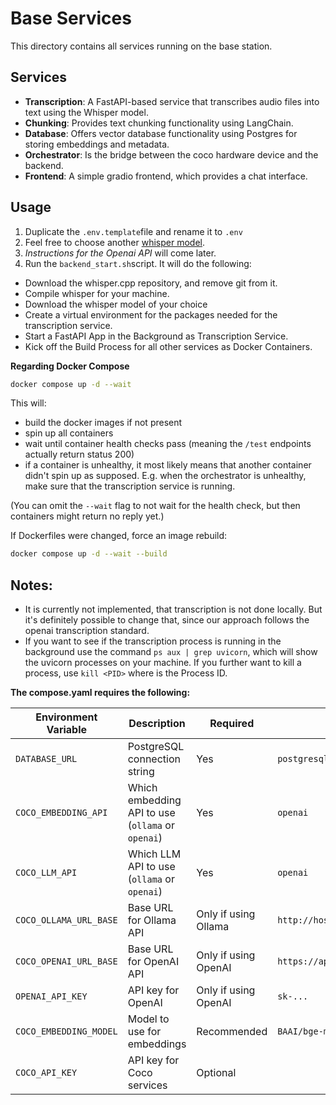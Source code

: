 # Base Services

This directory contains all services running on the base station.

## Services

- **Transcription**: A FastAPI-based service that transcribes audio files into text using the Whisper model.
- **Chunking**: Provides text chunking functionality using LangChain.
- **Database**: Offers vector database functionality using Postgres for storing embeddings and metadata.
- **Orchestrator**: Is the bridge between the coco hardware device and the backend.
- **Frontend**: A simple gradio frontend, which provides a chat interface.

## Usage
1. Duplicate the `.env.template`file and rename it to `.env`
2. Feel free to choose another [whisper model](https://github.com/ggml-org/whisper.cpp/blob/master/models/README.md).
3. *Instructions for the Openai API* will come later.
4. Run the `backend_start.sh`script. It will do the following:
  - Download the whisper.cpp repository, and remove git from it.
  - Compile whisper for your machine.
  - Download the whisper model of your choice
  - Create a virtual environment for the packages needed for the transcription service.
  - Start a FastAPI App in the Background as Transcription Service.
  - Kick off the Build Process for all other services as Docker Containers.


**Regarding Docker Compose**
```sh
docker compose up -d --wait
```

This will:

- build the docker images if not present
- spin up all containers
- wait until container health checks pass
  (meaning the `/test` endpoints actually return status 200)
- if a container is unhealthy, it most likely means that another container didn't spin up as supposed. E.g. when the orchestrator is unhealthy, make sure that the transcription service is running.

(You can omit the `--wait` flag to not wait for the health check, but then containers might return no reply yet.)

If Dockerfiles were changed, force an image rebuild:

```sh
docker compose up -d --wait --build
```

## Notes:
- It is currently not implemented, that transcription is not done locally. But it's definitely possible to change that, since our approach follows the openai transcription standard.
- If you want to see if the transcription process is running in the background use the command `ps aux | grep uvicorn`, which will show the uvicorn processes on your machine. If you further want to kill a process, use `kill <PID>` where <PID> is the Process ID.


**The compose.yaml requires the following:**

| Environment Variable | Description | Required | Example |
|---------------------|-------------|----------|---------|
| `DATABASE_URL` | PostgreSQL connection string | Yes | `postgresql://user:pass@host:5432/dbname` |
| `COCO_EMBEDDING_API` | Which embedding API to use (`ollama` or `openai`) | Yes | `openai` |
| `COCO_LLM_API` | Which LLM API to use (`ollama` or `openai`) | Yes | `openai` |
| `COCO_OLLAMA_URL_BASE` | Base URL for Ollama API | Only if using Ollama | `http://host.docker.internal:11434` |
| `COCO_OPENAI_URL_BASE` | Base URL for OpenAI API | Only if using OpenAI | `https://api.openai.com/v1` |
| `OPENAI_API_KEY` | API key for OpenAI | Only if using OpenAI | `sk-...` |
| `COCO_EMBEDDING_MODEL` | Model to use for embeddings | Recommended | `BAAI/bge-m3` |
| `COCO_API_KEY` | API key for Coco services | Optional | |